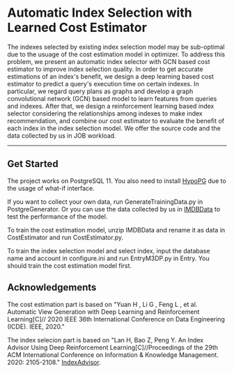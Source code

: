 # Automatic Index Selection with Learned Cost Estimator
The indexes selected by existing index selection model may be sub-optimal due to the usuage of the cost estimation model in optimizer. To address this problem, we present an automatic index selector with GCN based cost estimator to improve index selection quality. In order to get accurate estimations of an index's benefit, we design a deep learning based cost estimator to predict a query's execution time on certain indexes. In particular, we regard query plans as graphs and develop a graph convolutional network (GCN) based model to learn features from queries and indexes. After that, we design a reinforcement learning based index selector considering the relationships among indexes to make index recommendation, and combine our cost estimator to evaluate the benefit of each index in the index selection model. We offer the source code and the data collected by us in JOB workload.

****

## Get Started
The project works on PostgreSQL 11. You also need to install [HypoPG](https://hypopg.readthedocs.io/en/latest/) due to the usage of what-if interface. 

If you want to collect your own data, run GenerateTrainingData.py in PostgreGenerator. Or you can use the data collected by us in [IMDBData](https://drive.google.com/file/d/1uRBtv-pnMflxpeeMrD_nAa8E_IR_fsTv/view?usp=sharing) to test the performance of the model.

To train the cost estimation model, unzip IMDBData and rename it as data in CostEstimator and run CostEstimator.py.

To train the index selection model and select index, input the database name and account in configure.ini and run EntryM3DP.py in Entry. You should train the cost estimation model first.

## Acknowledgements
The cost estimation part is based on "Yuan H , Li G , Feng L , et al. Automatic View Generation with Deep Learning and Reinforcement Learning[C]// 2020 IEEE 36th International Conference on Data Engineering (ICDE). IEEE, 2020."

The index selecion part is based on "Lan H, Bao Z, Peng Y. An Index Advisor Using Deep Reinforcement Learning[C]//Proceedings of the 29th ACM International Conference on Information & Knowledge Management. 2020: 2105-2108."  [IndexAdvisor](https://github.com/rmitbggroup/IndexAdvisor).


